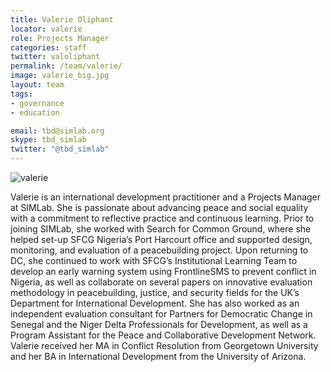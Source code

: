 ```yaml
---
title: Valerie Oliphant
locator: valerie
role: Projects Manager
categories: staff
twitter: valoliphant
permalink: /team/valerie/
image: valerie_big.jpg
layout: team
tags:
- governance
- education

email: tbd@simlab.org
skype: tbd_simlab
twitter: "@tbd_simlab"
---
```


![valerie]({{site.baseurl}}/images/valerie_big.jpg)

Valerie is an international development practitioner and a Projects Manager at SIMLab.  She is passionate about advancing peace and social equality with a commitment to reflective practice and continuous learning. Prior to joining SIMLab, she worked with Search for Common Ground, where she helped set-up SFCG Nigeria’s Port Harcourt office and supported design, monitoring, and evaluation of a peacebuilding project.  Upon returning to DC, she continued to work with SFCG’s Institutional Learning Team to develop an early warning system using FrontlineSMS to prevent conflict in Nigeria, as well as collaborate on several papers on innovative evaluation methodology in peacebuilding, justice, and security fields for the UK’s Department for International Development.  She has also worked as an independent evaluation consultant for Partners for Democratic Change in Senegal and the Niger Delta Professionals for Development, as well as a Program Assistant for the Peace and Collaborative Development Network.  Valerie received her MA in Conflict Resolution from Georgetown University and her BA in International Development from the University of Arizona.  
